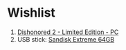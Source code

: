 # Wishlist

1. [Dishonored 2 - Limited Edition - PC](https://www.dreamland.be/e/nl/dl/pc-dishonored-2-eng-fr-177098)
1. USB stick: [Sandisk Extreme 64GB](https://www.alternate.be/SanDisk/Extreme-USB-3-0-64-GB-USB-stick/html/product/1103229?event=search)
